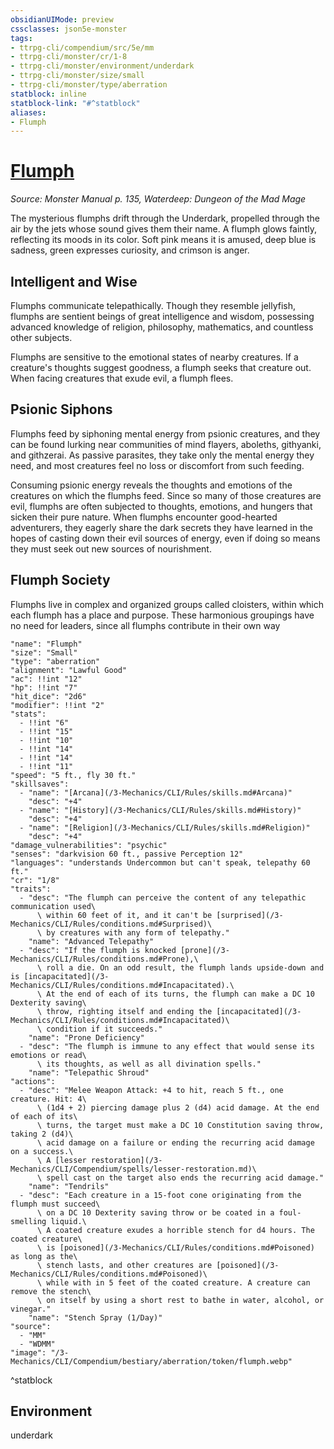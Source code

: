 ```yaml
---
obsidianUIMode: preview
cssclasses: json5e-monster
tags:
- ttrpg-cli/compendium/src/5e/mm
- ttrpg-cli/monster/cr/1-8
- ttrpg-cli/monster/environment/underdark
- ttrpg-cli/monster/size/small
- ttrpg-cli/monster/type/aberration
statblock: inline
statblock-link: "#^statblock"
aliases:
- Flumph
---
```

# [Flumph](3-Mechanics\CLI\Compendium\bestiary\aberration/flumph.md)
*Source: Monster Manual p. 135, Waterdeep: Dungeon of the Mad Mage*  

The mysterious flumphs drift through the Underdark, propelled through the air by the jets whose sound gives them their name. A flumph glows faintly, reflecting its moods in its color. Soft pink means it is amused, deep blue is sadness, green expresses curiosity, and crimson is anger.

## Intelligent and Wise

Flumphs communicate telepathically. Though they resemble jellyfish, flumphs are sentient beings of great intelligence and wisdom, possessing advanced knowledge of religion, philosophy, mathematics, and countless other subjects.

Flumphs are sensitive to the emotional states of nearby creatures. If a creature's thoughts suggest goodness, a flumph seeks that creature out. When facing creatures that exude evil, a flumph flees.

## Psionic Siphons

Flumphs feed by siphoning mental energy from psionic creatures, and they can be found lurking near communities of mind flayers, aboleths, githyanki, and githzerai. As passive parasites, they take only the mental energy they need, and most creatures feel no loss or discomfort from such feeding.

Consuming psionic energy reveals the thoughts and emotions of the creatures on which the flumphs feed. Since so many of those creatures are evil, flumphs are often subjected to thoughts, emotions, and hungers that sicken their pure nature. When flumphs encounter good-hearted adventurers, they eagerly share the dark secrets they have learned in the hopes of casting down their evil sources of energy, even if doing so means they must seek out new sources of nourishment.

## Flumph Society

Flumphs live in complex and organized groups called cloisters, within which each flumph has a place and purpose. These harmonious groupings have no need for leaders, since all flumphs contribute in their own way

```statblock
"name": "Flumph"
"size": "Small"
"type": "aberration"
"alignment": "Lawful Good"
"ac": !!int "12"
"hp": !!int "7"
"hit_dice": "2d6"
"modifier": !!int "2"
"stats":
  - !!int "6"
  - !!int "15"
  - !!int "10"
  - !!int "14"
  - !!int "14"
  - !!int "11"
"speed": "5 ft., fly 30 ft."
"skillsaves":
  - "name": "[Arcana](/3-Mechanics/CLI/Rules/skills.md#Arcana)"
    "desc": "+4"
  - "name": "[History](/3-Mechanics/CLI/Rules/skills.md#History)"
    "desc": "+4"
  - "name": "[Religion](/3-Mechanics/CLI/Rules/skills.md#Religion)"
    "desc": "+4"
"damage_vulnerabilities": "psychic"
"senses": "darkvision 60 ft., passive Perception 12"
"languages": "understands Undercommon but can't speak, telepathy 60 ft."
"cr": "1/8"
"traits":
  - "desc": "The flumph can perceive the content of any telepathic communication used\
      \ within 60 feet of it, and it can't be [surprised](/3-Mechanics/CLI/Rules/conditions.md#Surprised)\
      \ by creatures with any form of telepathy."
    "name": "Advanced Telepathy"
  - "desc": "If the flumph is knocked [prone](/3-Mechanics/CLI/Rules/conditions.md#Prone),\
      \ roll a die. On an odd result, the flumph lands upside-down and is [incapacitated](/3-Mechanics/CLI/Rules/conditions.md#Incapacitated).\
      \ At the end of each of its turns, the flumph can make a DC 10 Dexterity saving\
      \ throw, righting itself and ending the [incapacitated](/3-Mechanics/CLI/Rules/conditions.md#Incapacitated)\
      \ condition if it succeeds."
    "name": "Prone Deficiency"
  - "desc": "The flumph is immune to any effect that would sense its emotions or read\
      \ its thoughts, as well as all divination spells."
    "name": "Telepathic Shroud"
"actions":
  - "desc": "Melee Weapon Attack: +4 to hit, reach 5 ft., one creature. Hit: 4\
      \ (1d4 + 2) piercing damage plus 2 (d4) acid damage. At the end of each of its\
      \ turns, the target must make a DC 10 Constitution saving throw, taking 2 (d4)\
      \ acid damage on a failure or ending the recurring acid damage on a success.\
      \ A [lesser restoration](/3-Mechanics/CLI/Compendium/spells/lesser-restoration.md)\
      \ spell cast on the target also ends the recurring acid damage."
    "name": "Tendrils"
  - "desc": "Each creature in a 15-foot cone originating from the flumph must succeed\
      \ on a DC 10 Dexterity saving throw or be coated in a foul-smelling liquid.\
      \ A coated creature exudes a horrible stench for d4 hours. The coated creature\
      \ is [poisoned](/3-Mechanics/CLI/Rules/conditions.md#Poisoned) as long as the\
      \ stench lasts, and other creatures are [poisoned](/3-Mechanics/CLI/Rules/conditions.md#Poisoned)\
      \ while with in 5 feet of the coated creature. A creature can remove the stench\
      \ on itself by using a short rest to bathe in water, alcohol, or vinegar."
    "name": "Stench Spray (1/Day)"
"source":
  - "MM"
  - "WDMM"
"image": "/3-Mechanics/CLI/Compendium/bestiary/aberration/token/flumph.webp"
```
^statblock

## Environment

underdark